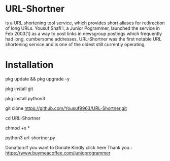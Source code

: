 # URL-Shortner

is a URL shortening tool service, which provides short aliases for redirection of long URLs. Yousuf Shafi'i, a Junior Pogrammer, launched the service in Feb 2003[1] as a way to post links in newsgroup postings which frequently had long, cumbersome addresses. URL-Shortner was the first notable URL shortening service and is one of the oldest still currently operating.

# Installation

pkg update  && pkg upgrade -y

pkg install git

pkg install python3

git clone https://github.com/Yousuf9963/URL-Shortner.git

cd URL-Shortner

chmod +x *

python3 url-shortner.py

Donation:If you want to Donate Kindly click here Thank you.: https://www.buymeacoffee.com/junioprogrammer
